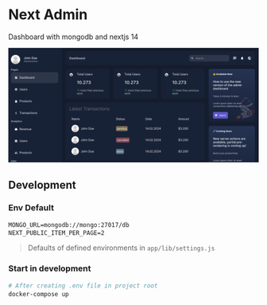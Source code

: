 # Next Admin

Dashboard with mongodb and nextjs 14

![dashboard](images/dashboard-desktop.png)


## Development

### Env Default
```env
MONGO_URL=mongodb://mongo:27017/db
NEXT_PUBLIC_ITEM_PER_PAGE=2
```

> Defaults of defined environments in `app/lib/settings.js`

### Start in development
```sh
# After creating .env file in project root
docker-compose up
```
